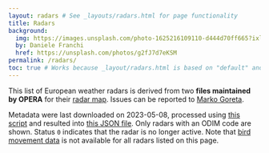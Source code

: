 ```yaml
---
layout: radars # See _layouts/radars.html for page functionality
title: Radars
background:
  img: https://images.unsplash.com/photo-1625216109110-d444d70ff665?ixlib=rb-1.2.1&ixid=MnwxMjA3fDB8MHxwaG90by1wYWdlfHx8fGVufDB8fHx8&auto=format&fit=crop&w=2000&q=80
  by: Daniele Franchi
  href: https://unsplash.com/photos/g2fJ7d7eKSM
permalink: /radars/
toc: true # Works because _layout/radars.html is based on "default" and titles have ids
---
```


This list of European weather radars is derived from two **files maintained by OPERA** for their [radar map](https://www.eumetnet.eu/wp-content/themes/aeron-child/observations-programme/current-activities/opera/database/OPERA_Database/index.html). Issues can be reported to [Marko Goreta](mailto:marko.goreta@cirus.dhz.hr).

Metadata were last downloaded on 2023-05-08, processed using [this script](https://github.com/aloftdata/aloftdata.eu/blob/main/_data/OPERA_RADARS_DB.R) and resulted into [this JSON file](https://raw.githubusercontent.com/aloftdata/aloftdata.eu/main/_data/OPERA_RADARS_DB.json). Only radars with an ODIM code are shown. Status `0` indicates that the radar is no longer active. Note that [bird movement data](https://crow.aloftdata.eu/) is not available for all radars listed on this page.
